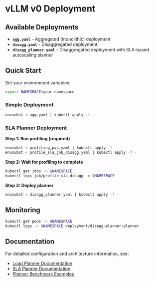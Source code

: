 # vLLM v0 Deployment

## Available Deployments

- **`agg.yaml`** - Aggregated (monolithic) deployment
- **`disagg.yaml`** - Disaggregated deployment
- **`disagg_planner.yaml`** - Disaggregated deployment with SLA-based autoscaling planner

## Quick Start

Set your environment variables:
```bash
export NAMESPACE=your-namespace
```

### Simple Deployment
```bash
envsubst < agg.yaml | kubectl apply -f -
```

### SLA Planner Deployment

**Step 1: Run profiling (required)**
```bash
envsubst < profiling_pvc.yaml | kubectl apply -f -
envsubst < profile_sla_job_disagg.yaml | kubectl apply -f -
```

**Step 2: Wait for profiling to complete**
```bash
kubectl get jobs -n $NAMESPACE
kubectl logs job/profile_sla_disagg -n $NAMESPACE
```

**Step 3: Deploy planner**
```bash
envsubst < disagg_planner.yaml | kubectl apply -f -
```

## Monitoring

```bash
kubectl get pods -n $NAMESPACE
kubectl logs -n $NAMESPACE deployment/disagg-planner-planner
```

## Documentation

For detailed configuration and architecture information, see:
- [Load Planner Documentation](../../../docs/architecture/load_planner.md)
- [SLA Planner Documentation](../../../docs/architecture/sla_planner.md)
- [Planner Benchmark Examples](../../../docs/guides/planner_benchmark/README.md)
